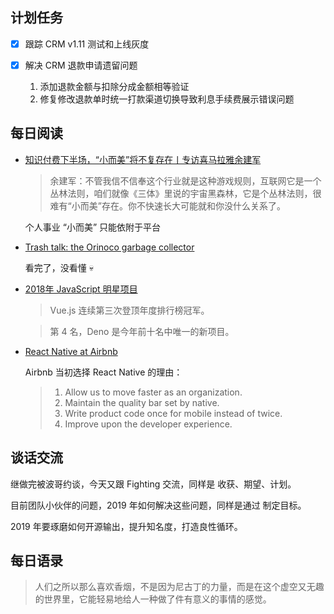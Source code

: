 ## 计划任务

- [x] 跟踪 CRM v1.11 测试和上线灰度

- [x] 解决 CRM 退款申请遗留问题

	1. 添加退款金额与扣除分成金额相等验证
	2. 修复修改退款单时统一打款渠道切换导致利息手续费展示错误问题

## 每日阅读

- [知识付费下半场，“小而美”将不复存在丨专访喜马拉雅余建军](https://www.yuque.com/lexiansheng/fbtsg1/od0v26)

	> 余建军：不管我信不信奉这个行业就是这种游戏规则，互联网它是一个丛林法则，咱们就像《三体》里说的宇宙黑森林，它是个丛林法则，很难有“小而美”存在。你不快速长大可能就和你没什么关系了。

	个人事业 “小而美” 只能依附于平台

- [Trash talk: the Orinoco garbage collector](https://v8.dev/blog/trash-talk)

	看完了，没看懂 💀

- [2018年 JavaScript 明星项目](https://risingstars.js.org/2018/zh/)

	> Vue.js 连续第三次登顶年度排行榜冠军。

	> 第 4 名，Deno 是今年前十名中唯一的新项目。

- [React Native at Airbnb](https://medium.com/airbnb-engineering/react-native-at-airbnb-f95aa460be1c)

	Airbnb 当初选择 React Native 的理由：  
	> 1. Allow us to move faster as an organization.  
	> 2. Maintain the quality bar set by native.  
	> 3. Write product code once for mobile instead of twice.  
	> 4. Improve upon the developer experience.

	<!-- TODO: 阅读后续 -->

## 谈话交流

继做完被波哥约谈，今天又跟 Fighting 交流，同样是 收获、期望、计划。

目前团队小伙伴的问题，2019 年如何解决这些问题，同样是通过 制定目标。

2019 年要琢磨如何开源输出，提升知名度，打造良性循环。

## 每日语录

> 人们之所以那么喜欢香烟，不是因为尼古丁的力量，而是在这个虚空又无趣的世界里，它能轻易地给人一种做了件有意义的事情的感觉。
